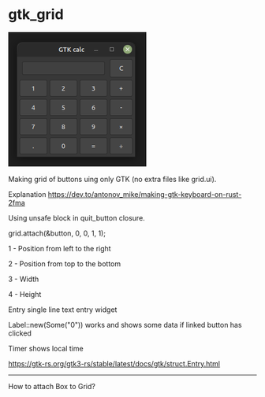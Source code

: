 # gtk_grid
![calculator_gtk](https://github.com/antonovmike/calculator_gtk/blob/main/Screenshot.png)

Making grid of buttons uing only GTK (no extra files like grid.ui).

Explanation https://dev.to/antonov_mike/making-gtk-keyboard-on-rust-2fma

Using unsafe block in quit_button closure.

grid.attach(&button, 0, 0, 1, 1);

1 - Position from left to the right

2 - Position from top to the bottom

3 - Width

4 - Height

Entry single line text entry widget

Label::new(Some("0")) works and shows some data if linked button has clicked

Timer shows local time

https://gtk-rs.org/gtk3-rs/stable/latest/docs/gtk/struct.Entry.html

----------

How to attach Box to Grid?